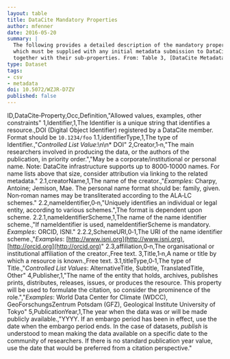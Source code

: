 ```yaml
---
layout: table
title: DataCite Mandatory Properties
author: mfenner
date: 2016-05-20
summary: |
  The following provides a detailed description of the mandatory properties,
  which must be supplied with any initial metadata submission to DataCite,
  together with their sub‐properties. From: Table 3, [DataCite Metadata Schema 3.1](http://schema.datacite.org/meta/kernel-3.1/index.html) documentation.
type: Dataset
tags:
- csv
- metadata
doi: 10.5072/WZJR-D7ZV
published: false
---
```

ID,DataCite‐Property,Occ,Definition,"Allowed values, examples, other constraints"
1,Identifier,1,The Identifier is a unique string that identifies a resource.,DOI (Digital Object Identifier) registered by a DataCite member. Format should be `10.1234/foo`
1.1,identifierType,1,The type of Identifier.,"*Controlled List Value*:\n\n* DOI"
2,Creator,1‐n,"The main researchers involved in producing the data, or the authors of the publication, in priority order.","May be a corporate/institutional or personal name. Note: DataCite infrastructure supports up to 8000‐10000 names. For name lists above that size, consider attribution via linking to the related metadata."
2.1,creatorName,1,The name of the creator.,"*Examples*: Charpy, Antoine; Jemison, Mae. The personal name format should be: family, given. Non‐roman names may be transliterated according to the ALA‐LC schemes."
2.2,nameIdentifier,0‐n,"Uniquely identifies an individual or legal entity, according to various schemes.",The format is dependent upon scheme.
2.2.1,nameIdentifierScheme,1,The name of the name identifier scheme.,"If nameIdentifier is used, nameIdentifierScheme is mandatory. *Examples*: ORCID, ISNI."
2.2.2,SchemeURI,0‐1,The URI of the name identifier scheme.,"*Examples*: [http://www.isni.org](http://www.isni.org), [http://orcid.org](http://orcid.org)"
2.3,affiliation,0‐n,The organisational or institutional affiliation of the creator.,Free text.
3,Title,1‐n,A name or title by which a resource is known.,Free text.
3.1,titleType,0‐1,The type of Title.,"*Controlled List Values*: AlternativeTitle, Subtitle, TranslatedTitle, Other"
4,Publisher,1,"The name of the entity that holds, archives, publishes prints, distributes, releases, issues, or produces the resource. This property will be used to formulate the citation, so consider the prominence of the role.","*Examples*: World Data Center for Climate (WDCC), GeoForschungsZentrum Potsdam (GFZ), Geological Institute University of Tokyo"
5,PublicationYear,1,The year when the data was or will be made publicly available.,"YYYY. If an embargo period has been in effect, use the date when the embargo period ends. In the case of datasets, *publish* is understood to mean making the data available on a specific date to the community of researchers. If there is no standard publication year value, use the date that would be preferred from a citation perspective."
